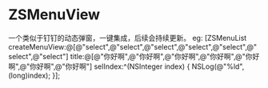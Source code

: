 # ZSMenuView
一个类似于钉钉的动态弹窗，一键集成，后续会持续更新。
eg:
 [ZSMenuList createMenuView:@[@"select",@"select",@"select",@"select",@"select",@"select",@"select"] title:@[@"你好啊",@"你好啊",@"你好啊",@"你好啊",@"你好啊",@"你好啊",@"你好啊"] selIndex:^(NSInteger index) {
        NSLog(@"%ld",(long)index);
    }];
